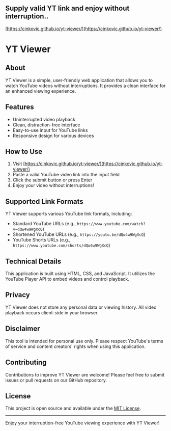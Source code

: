 ## Supply valid YT link and enjoy without interruption..

[https://cinkovic.github.io/yt-viewer/](https://cinkovic.github.io/yt-viewer/)



# YT Viewer

## About

YT Viewer is a simple, user-friendly web application that allows you to watch YouTube videos without interruptions. It provides a clean interface for an enhanced viewing experience.

## Features

- Uninterrupted video playback
- Clean, distraction-free interface
- Easy-to-use input for YouTube links
- Responsive design for various devices

## How to Use

1. Visit [https://cinkovic.github.io/yt-viewer/](https://cinkovic.github.io/yt-viewer/)
2. Paste a valid YouTube video link into the input field
3. Click the submit button or press Enter
4. Enjoy your video without interruptions!

## Supported Link Formats

YT Viewer supports various YouTube link formats, including:
- Standard YouTube URLs (e.g., `https://www.youtube.com/watch?v=dQw4w9WgXcQ`)
- Shortened YouTube URLs (e.g., `https://youtu.be/dQw4w9WgXcQ`)
- YouTube Shorts URLs (e.g., `https://www.youtube.com/shorts/dQw4w9WgXcQ`)

## Technical Details

This application is built using HTML, CSS, and JavaScript. It utilizes the YouTube Player API to embed videos and control playback.

## Privacy

YT Viewer does not store any personal data or viewing history. All video playback occurs client-side in your browser.

## Disclaimer

This tool is intended for personal use only. Please respect YouTube's terms of service and content creators' rights when using this application.

## Contributing

Contributions to improve YT Viewer are welcome! Please feel free to submit issues or pull requests on our GitHub repository.

## License

This project is open source and available under the [MIT License](LICENSE).

---

Enjoy your interruption-free YouTube viewing experience with YT Viewer!

